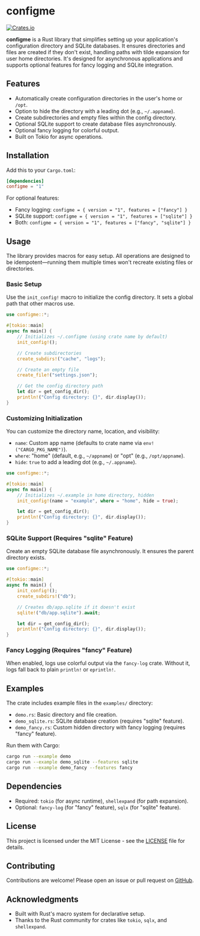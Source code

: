 # configme

[![Crates.io](https://img.shields.io/crates/v/configme.svg)](https://crates.io/crates/configme)

**configme** is a Rust library that simplifies setting up your application's configuration directory and SQLite databases. It ensures directories and files are created if they don't exist, handling paths with tilde expansion for user home directories. It's designed for asynchronous applications and supports optional features for fancy logging and SQLite integration.

## Features

- Automatically create configuration directories in the user's home or `/opt`.
- Option to hide the directory with a leading dot (e.g., `~/.appname`).
- Create subdirectories and empty files within the config directory.
- Optional SQLite support to create database files asynchronously.
- Optional fancy logging for colorful output.
- Built on Tokio for async operations.

## Installation

Add this to your `Cargo.toml`:

```toml
[dependencies]
configme = "1"
```

For optional features:

- Fancy logging: `configme = { version = "1", features = ["fancy"] }`
- SQLite support: `configme = { version = "1", features = ["sqlite"] }`
- Both: `configme = { version = "1", features = ["fancy", "sqlite"] }`

## Usage

The library provides macros for easy setup. All operations are designed to be idempotent—running them multiple times won't recreate existing files or directories.

### Basic Setup

Use the `init_config!` macro to initialize the config directory. It sets a global path that other macros use.

```rust
use configme::*;

#[tokio::main]
async fn main() {
    // Initializes ~/.configme (using crate name by default)
    init_config!();

    // Create subdirectories
    create_subdirs!("cache", "logs");

    // Create an empty file
    create_file!("settings.json");

    // Get the config directory path
    let dir = get_config_dir();
    println!("Config directory: {}", dir.display());
}
```

### Customizing Initialization

You can customize the directory name, location, and visibility:

- `name`: Custom app name (defaults to crate name via `env!("CARGO_PKG_NAME")`).
- `where`: "home" (default, e.g., `~/appname`) or "opt" (e.g., `/opt/appname`).
- `hide`: `true` to add a leading dot (e.g., `~/.appname`).

```rust
use configme::*;

#[tokio::main]
async fn main() {
    // Initializes ~/.example in home directory, hidden
    init_config!(name = "example", where = "home", hide = true);

    let dir = get_config_dir();
    println!("Config directory: {}", dir.display());
}
```

### SQLite Support (Requires "sqlite" Feature)

Create an empty SQLite database file asynchronously. It ensures the parent directory exists.

```rust
use configme::*;

#[tokio::main]
async fn main() {
    init_config!();
    create_subdirs!("db");

    // Creates db/app.sqlite if it doesn't exist
    sqlite!("db/app.sqlite").await;

    let dir = get_config_dir();
    println!("Config directory: {}", dir.display());
}
```

### Fancy Logging (Requires "fancy" Feature)

When enabled, logs use colorful output via the `fancy-log` crate. Without it, logs fall back to plain `println!` or `eprintln!`.

## Examples

The crate includes example files in the `examples/` directory:

- `demo.rs`: Basic directory and file creation.
- `demo_sqlite.rs`: SQLite database creation (requires "sqlite" feature).
- `demo_fancy.rs`: Custom hidden directory with fancy logging (requires "fancy" feature).

Run them with Cargo:

```sh
cargo run --example demo
cargo run --example demo_sqlite --features sqlite
cargo run --example demo_fancy --features fancy
```

## Dependencies

- Required: `tokio` (for async runtime), `shellexpand` (for path expansion).
- Optional: `fancy-log` (for "fancy" feature), `sqlx` (for "sqlite" feature).

## License

This project is licensed under the MIT License - see the [LICENSE](LICENSE) file for details.

## Contributing

Contributions are welcome! Please open an issue or pull request on [GitHub](https://github.com/canmi21/configme).

## Acknowledgments

- Built with Rust's macro system for declarative setup.
- Thanks to the Rust community for crates like `tokio`, `sqlx`, and `shellexpand`.